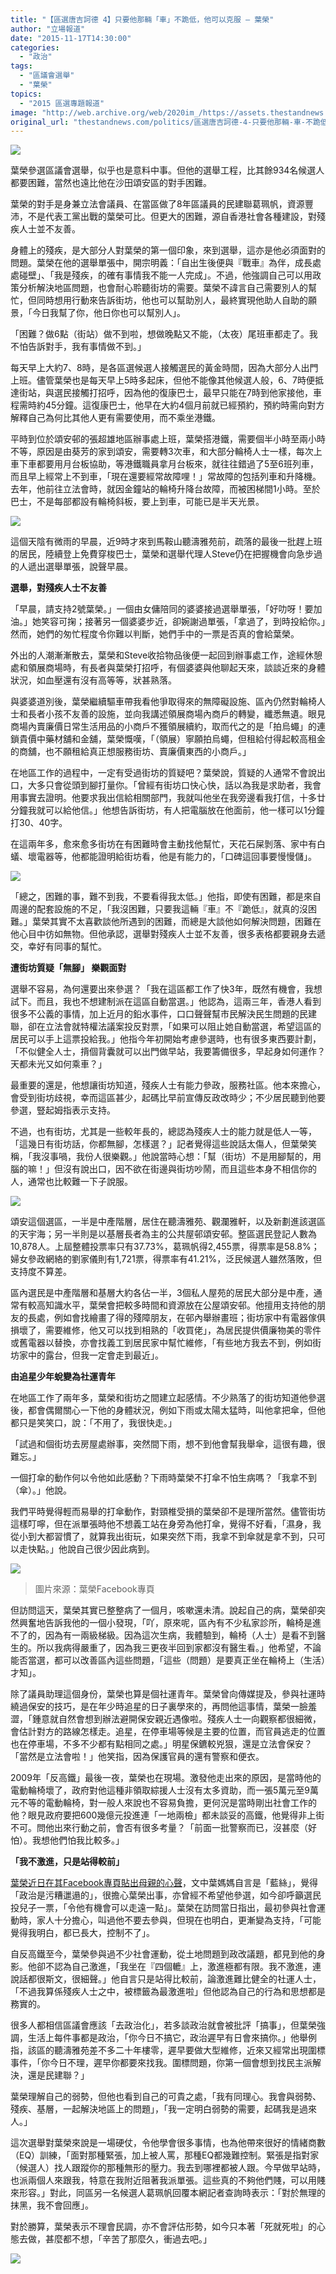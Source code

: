 ```yaml
---
title: "【區選唐吉訶德 4】只要他那輛「車」不跪低，他可以克服 — 葉榮"
author: "立場報道"
date: "2015-11-17T14:30:00"
categories:
  - "政治"
tags:
  - "區議會選舉"
  - "葉榮"
topics:
  - "2015 區選專題報道"
image: "http://web.archive.org/web/2020im_/https://assets.thestandnews.com/media/photos/9H3A4413_edited_wjZiM.png"
original_url: "thestandnews.com/politics/區選唐吉訶德-4-只要他那輛-車-不跪低-他可以克服-葉榮"
---
```

![](http://web.archive.org/web/2020im_/https://assets.thestandnews.com/media/photos/9H3A4413_edited_wjZiM.png)

葉榮參選區議會選舉，似乎也是意料中事。但他的選舉工程，比其餘934名候選人都要困難，當然也遠比他在沙田頌安區的對手困難。

葉榮的對手是身兼立法會議員、在當區做了8年區議員的民建聯葛珮帆，資源豐沛，不是代表工黨出戰的葉榮可比。但更大的困難，源自香港社會各種建設，對殘疾人士並不友善。

身體上的殘疾，是大部分人對葉榮的第一個印象，來到選舉，這亦是他必須面對的問題。葉榮在他的選舉單張中，開宗明義：「自出生後便與『戰車』為伴，成長處處碰壁」、「我是殘疾，的確有事情我不能一人完成」。不過，他強調自己可以用政策分析解決地區問題，也會耐心聆聽街坊的需要。葉榮不諱言自己需要別人的幫忙，但同時想用行動來告訴街坊，他也可以幫助別人，最終實現他助人自助的願景，「今日我幫了你，他日你也可以幫別人」。

「困難？做6點（街站）做不到啦，想做晚點又不能，（太夜）尾班車都走了。我不怕告訴對手，我有事情做不到。」

每天早上大約7、8時，是各區選候選人接觸選民的黃金時間，因為大部分人出門上班。儘管葉榮也是每天早上5時多起床，但他不能像其他候選人般，6、7時便抵達街站，與選民接觸打招呼，因為他的復康巴士，最早只能在7時到他家接他，車程需時約45分鐘。這復康巴士，他早在大約4個月前就已經預約，預約時需向對方解釋自己為何比其他人更有需要使用，而不乘坐港鐵。

平時到位於頌安邨的張超雄地區辦事處上班，葉榮搭港鐵，需要個半小時至兩小時不等，原因是由葵芳的家到頌安，需要轉3次車，和大部分輪椅人士一樣，每次上車下車都要用月台板協助，等港鐵職員拿月台板來，就往往錯過了5至6班列車，而且早上經常上不到車，「現在還要經常故障哩！」常故障的包括列車和升降機。去年，他前往立法會時，就因金鐘站的輪椅升降台故障，而被困梯間1小時。至於巴士，不是每部都設有輪椅斜板，要上到車，可能已是半天光景。

![](http://web.archive.org/web/2020im_/https://assets.thestandnews.com/media/photos/9H3A4166_edited_InD5S.png)

這個天陰有微雨的早晨，近9時才來到馬鞍山聽濤雅苑前，疏落的最後一批趕上班的居民，陸續登上免費穿梭巴士，葉榮和選舉代理人Steve仍在把握機會向急步過的人遞出選舉單張，說聲早晨。

**選舉，對殘疾人士不友善**

「早晨，請支持2號葉榮。」一個由女傭陪同的婆婆接過選舉單張，「好叻呀！要加油。」她笑容可掬；接著另一個婆婆步近，卻婉謝過單張，「拿過了，到時投給你。」然而，她們的匆忙程度令你難以判斷，她們手中的一票是否真的會給葉榮。

外出的人潮漸漸散去，葉榮和Steve收拾物品後便一起回到辦事處工作，途經休憩處和領展商場時，有長者與葉榮打招呼，有個婆婆與他聊起天來，談談近來的身體狀況，如血壓還有沒有高等等，狀甚熟落。

與婆婆道別後，葉榮繼續驅車帶我看他爭取得來的無障礙設施、區內仍然對輪椅人士和長者小孩不友善的設施，並向我講述領展商場內商戶的轉變，纖悉無遺。眼見商場內賣廉價日常生活用品的小商戶不獲領展續約，取而代之的是「拍烏蠅」的連鎖貴價中藥材舖和金舖，葉榮慨嘆，「（領展）寧願拍烏蠅，但租給付得起較高租金的商舖，也不願租給真正想服務街坊、賣廉價東西的小商戶。」

在地區工作的過程中，一定有受過街坊的質疑吧？葉榮說，質疑的人通常不會說出口，大多只會從頭到腳打量你。「曾經有街坊口快心快，話以為我是求助者，我會用事實去證明。他要求我出信給相關部門，我就叫他坐在我旁邊看我打信，十多廿分鐘我就可以給他信。」他想告訴街坊，有人把電腦放在他面前，他一樣可以1分鐘打30、40字。

在這兩年多，愈來愈多街坊在有困難時會主動找他幫忙，天花石屎剝落、家中有白蟻、壞電器等，他都能證明給街坊看，他是有能力的，「口碑這回事要慢慢儲」。

![](http://web.archive.org/web/2020im_/https://assets.thestandnews.com/media/photos/9H3A4124_edited_34e4Y.png)

「總之，困難的事，難不到我，不要看得我太低。」他指，即使有困難，都是來自周邊的配套設施的不足，「我沒困難，只要我這輛『車』不『跪低』，就真的沒困難。」葉榮其實不太喜歡談他所遇到的困難，而總是大談他如何解決問題，困難在他心目中彷如無物。但他承認，選舉對殘疾人士並不友善，很多表格都要親身去遞交，幸好有同事的幫忙。

**遭街坊質疑「無腳」 樂觀面對**

選舉不容易，為何還要出來參選？「我在這區都工作了快3年，既然有機會，我想試下。而且，我也不想建制派在這區自動當選。」他認為，這兩三年，香港人看到很多不公義的事情，加上近月的鉛水事件，口口聲聲幫市民解決民生問題的民建聯，卻在立法會就特權法議案投反對票，「如果可以阻止她自動當選，希望這區的居民可以手上這票投給我。」他指今年初開始考慮參選時，也有很多東西要計劃，「不似健全人士，揹個背囊就可以出門做早站，我要籌備很多，早起身如何運作？天都未光又如何乘車？」

最重要的還是，他想讓街坊知道，殘疾人士有能力參政，服務社區。他本來擔心，會受到街坊歧視，幸而這區甚少，起碼比早前宣傳反政改時少；不少居民聽到他要參選，豎起姆指表示支持。

不過，也有街坊，尤其是一些較年長的，總認為殘疾人士的能力就是低人一等，「這幾日有街坊話，你都無腳，怎樣選？」記者覺得這些說話太傷人，但葉榮笑稱，「我沒事喎，我份人很樂觀。」他說當時心想：「幫（街坊）不是用腳幫的，用腦的嘛！」但沒有說出口，因不欲在街邊與街坊吵鬧，而且這些本身不相信你的人，通常也比較難一下子說服。

![](http://web.archive.org/web/2020im_/https://assets.thestandnews.com/media/photos/9H3A4309_edited_ebzEV.jpg)

頌安這個選區，一半是中產階層，居住在聽濤雅苑、觀瀾雅軒，以及新劃進該選區的天宇海；另一半則是以基層長者為主的公共屋邨頌安邨。整區選民登記人數為10,878人。上屆整體投票率只有37.73%，葛珮帆得2,455票，得票率是58.8%；婦女參政網絡的劉家儀則有1,721票，得票率有41.21%，泛民候選人雖然落敗，但支持度不算差。 

區內選民是中產階層和基層大約各佔一半，3個私人屋苑的居民大部分是中產，通常有較高知識水平，葉榮會把較多時間和資源放在公屋頌安邨。他擅用支持他的朋友的長處，例如會找繪畫了得的殘障朋友，在邨內舉辦畫班；街坊家中有電器傢俱損壞了，需要維修，他又可以找到相熟的「收買佬」，為居民提供價廉物美的零件或舊電器以替換，亦會找義工到居民家中幫忙維修，「有些地方我去不到，例如街坊家中的露台，但我一定會走到最近」。

**由追星少年蛻變為社運青年**

在地區工作了兩年多，葉榮和街坊之間建立起感情。不少熟落了的街坊知道他參選後，都會偶爾關心一下他的身體狀況，例如下雨或太陽太猛時，叫他拿把傘，但他都只是笑笑口，說：「不用了，我很快走。」

「試過和個街坊去房屋處辦事，突然間下雨，想不到他會幫我舉傘，這很有趣，很難忘。」

一個打傘的動作何以令他如此感動？下雨時葉榮不打傘不怕生病嗎？「我拿不到（傘）。」他說。

我們平時覺得輕而易舉的打傘動作，對頸椎受損的葉榮卻不是理所當然。儘管街坊這樣叮嚀，但在派單張時他不想義工站在身旁為他打傘，覺得不好看，「濕身，我從小到大都習慣了，就算我出街玩，如果突然下雨，我拿不到傘就是拿不到，只可以走快點。」他說自己很少因此病到。

![](http://web.archive.org/web/2020im_/https://assets.thestandnews.com/media/photos/12219561_1097426380267447_2241927402838094677_n_X0iOy.jpg)
> 圖片來源：葉榮Facebook專頁

但訪問這天，葉榮其實已整整病了一個月，咳嗽還未清。說起自己的病，葉榮卻突然興奮地告訴我他的一個小發現，「吖，原來呢，區內有不少私家診所，輪椅是進不了的，因為有一兩級梯級。因為這次生病，我體驗到，輪椅（人士）是看不到醫生的。所以我病得嚴重了，因為我三更夜半回到家都沒有醫生看。」他希望，不論能否當選，都可以改善區內這些問題，「這些（問題）是要真正坐在輪椅上（生活）才知」。

除了議員助理這個身份，葉榮也算是個社運青年。葉榮曾向傳媒提及，參與社運時繞過保安的技巧，是在年少時追星的日子裏學來的，再問他這事情，葉榮一臉羞澀，「鍾意就自然會想到辦法避開保安親近遇像啦。殘疾人士一向觀察都很細微，會估計對方的路線怎樣走。追星，在停車場等候是主要的位置，而官員逃走的位置也在停車場，不多不少都有點相同之處。」明星保鑣較兇狠，還是立法會保安？「當然是立法會啦！」他笑指，因為保護官員的還有警察和便衣。

2009年「反高鐵」最後一夜，葉榮也在現場。激發他走出來的原因，是當時他的電動輪椅壞了，政府對他這種非領取綜援人士沒有太多資助，而一張5萬元至9萬元不等的電動輪椅，對一般人來說也不容易負擔，更何況是當時剛出社會工作的他？眼見政府要把600幾億元投進連「一地兩檢」都未談妥的高鐵，他覺得非上街不可。問他出來行動之前，會否有很多考量？「前面一批警察而已，沒甚麼（好怕）。我想他們怕我比較多。」

**「我不激進，只是站得較前」**

[葉榮近日在其Facebook專頁貼出母親的心聲](http://web.archive.org/web/20210917123852/https://www.facebook.com/yip.wing86/photos/a.612298942113529.1073741828.612259248784165/1096397013703717/?type=3&theater)，文中葉媽媽自言是「藍絲」，覺得「政治是污糟邋遢的」，很擔心葉榮出事，亦曾經不希望他參選，如今卻呼籲選民投兒子一票，「令他有機會可以走遠一點」。葉榮在訪問當日指出，最初參與社會運動時，家人十分擔心，叫過他不要去參與，但現在也明白，更漸變為支持，「可能覺得我明白，都已長大，控制不了」。

自反高鐵至今，葉榮參與過不少社會運動，從土地問題到政改議題，都見到他的身影。他卻不認為自己激進，「我坐在『四個轆』上，激進極都有限。我不激進，連說話都很斯文，很細聲。」他自言只是站得比較前，論激進難比健全的社運人士，「不過我算係殘疾人士之中，被標籤為最激進啦」但他認為自己的行為和思想都是務實的。

很多人都相信區議會應該「去政治化」，若多談政治就會被批評「搞事」，但葉榮強調，生活上每件事都是政治，「你今日不搞它，政治遲早有日會來搞你。」他舉例指，該區的聽濤雅苑差不多二十年樓零，遲早要做大型維修，近來又經常出現圍標事件，「你今日不理，遲早你都要來找我。圍標問題，你第一個會想到找民主派解決，還是民建聯？」

葉榮理解自己的弱勢，但他也看到自己的可貴之處，「我有同理心。我會與弱勢、殘疾、基層，一起解決地區上的問題」，「我一定明白弱勢的需要，起碼我是過來人。」

這次選舉對葉榮來說是一場硬仗，令他學會很多事情，也為他帶來很好的情緒商數（EQ）訓練，「面對那種緊張，加上被人罵，那種EQ都幾難控制。緊張是指對家（候選人）找人跟蹤你的那種無形的壓力。我去到哪裡都被人跟。今早做早站時，也派兩個人來跟我，特意在我附近阻著我派單張。這些真的不夠他們賤，可以用賤來形容。」對此，同區另一名候選人葛珮帆回覆本網記者查詢時表示：「對於無理的抹黑，我不會回應」。

對於勝算，葉榮表示不理會民調，亦不會評估形勢，如今只本著「死就死啦」的心態去做，甚麼都不想，「辛苦了那麼久，衝過去吧。」

![](http://web.archive.org/web/2020im_/https://assets.thestandnews.com/media/photos/9H3A4419_edited_RXC7M.png)